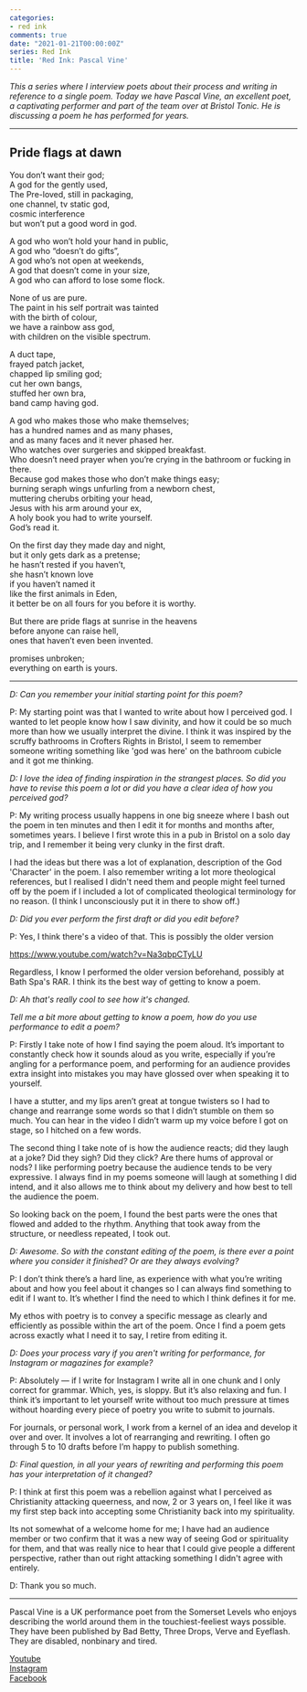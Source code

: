 ```yaml
---
categories:
- red ink
comments: true
date: "2021-01-21T00:00:00Z"
series: Red Ink
title: 'Red Ink: Pascal Vine'
---
```


*This a series where I interview poets about their process and writing in reference to a single poem. Today we have Pascal Vine, an excellent poet, a captivating performer and part of the team over at Bristol Tonic. He is discussing a poem he has performed for years.*

***

## Pride flags at dawn

You don’t want their god;  
A god for the gently used,  
The Pre-loved, still in packaging,  
one channel, tv static god,  
cosmic interference   
but won’t put a good word in god.  

A god who won’t hold your hand in public,  
A god who “doesn’t do gifts”,  
A god who’s not open at weekends,  
A god that doesn’t come in your size,  
A god who can afford to lose some flock.  

None of us are pure.  
The paint in his self portrait was tainted   
with the birth of colour,  
we have a rainbow ass god,  
with children on the visible spectrum.  

A duct tape,  
frayed patch jacket,  
chapped lip smiling god;  
cut her own bangs,  
stuffed her own bra,   
band camp having god.  

A god who makes those who make themselves;  
has a hundred names and as many phases,   
and as many faces and it never phased her.  
Who watches over surgeries and skipped breakfast.   
Who doesn’t need prayer when you’re crying in the bathroom or fucking in there.  
Because god makes those who don’t make things easy;  
burning seraph wings unfurling from a newborn chest,   
muttering cherubs orbiting your head,  
Jesus with his arm around your ex,  
A holy book you had to write yourself.  
God’s read it.  

On the first day they made day and night,  
but it only gets dark as a pretense;  
he hasn’t rested if you haven’t,    
she hasn’t known love   
if you haven’t named it  
like the first animals in Eden,  
it better be on all fours for you before it is worthy.  

But there are pride flags at sunrise in the heavens  
before anyone can raise hell,  
ones that haven’t even been invented.  

promises unbroken;  
everything on earth is yours.    

***

*D: Can you remember your initial starting point for this poem?*

P: My starting point was that I wanted to write about how I perceived god. I wanted to let people know how I saw divinity, and how it could be so much more than how we usually interpret the divine. I think it was inspired by the scruffy bathrooms in Crofters Rights in Bristol, I seem to remember someone writing something like 'god was here' on the bathroom cubicle and it got me thinking.

*D: I love the idea of finding inspiration in the strangest places. So did you have to revise this poem a lot or did you have a clear idea of how you perceived god?*

P: My writing process usually happens in one big sneeze where I bash out the poem in ten minutes and then I edit it for months and months after, sometimes years. I believe I first wrote this in a pub in Bristol on a solo day trip, and I remember it being very clunky in the first draft.

I had the ideas but there was a lot of explanation, description of the God 'Character' in the poem. I also remember writing a lot more theological references, but I realised I didn't need them and people might feel turned off by the poem if I included a lot of complicated theological terminology for no reason. (I think I unconsciously put it in there to show off.)

*D: Did you ever perform the first draft or did you edit before?*

P: Yes, I think there's a video of that. This is possibly the older version

https://www.youtube.com/watch?v=Na3qbpCTyLU

Regardless, I know I performed the older version beforehand, possibly at Bath Spa's RAR. I think its the best way of getting to know a poem.

*D: Ah that's really cool to see how it's changed.*

*Tell me a bit more about getting to know a poem,  how do you use performance to edit a poem?*

P: Firstly I take note of how I find saying the poem aloud. It’s important to constantly check how it sounds aloud as you write, especially if you’re angling for a performance poem, and performing for an audience provides extra insight into mistakes you may have glossed over when speaking it to yourself.

I have a stutter, and my lips aren’t great at tongue twisters so I had to change and rearrange some words so that I didn’t stumble on them so much. You can hear in the video I didn’t warm up my voice before I got on stage, so I hitched on a few words.

The second thing I take note of is how the audience reacts; did they laugh at a joke? Did they sigh? Did they click? Are there hums of approval or nods? I like performing poetry because the audience tends to be very expressive. I always find in my poems someone will laugh at something I did intend, and it also allows me to think about my delivery and how best to tell the audience the poem.

So looking back on the poem, I found the best parts were the ones that flowed and added to the rhythm. Anything that took away from the structure, or needless repeated, I took out.

*D: Awesome. So with the constant editing of the poem, is there ever a point where you consider it finished? Or are they always evolving?*

P: I don’t think there’s a hard line, as experience with what you’re writing about and how you feel about it changes so I can always find something to edit if I want to. It’s whether I find the need to which I think defines it for me.

My ethos with poetry is to convey a specific message as clearly and efficiently as possible within the art of the poem. Once I find a poem gets across exactly what I need it to say, I retire from editing it.

*D: Does your process vary if you aren't writing for performance, for Instagram or magazines for example?*

P: Absolutely — if I write for Instagram I write all in one chunk and I only correct for grammar. Which, yes, is sloppy. But it’s also relaxing and fun. I think it’s important to let yourself write without too much pressure at times without hoarding every piece of poetry you write to submit to journals.

For journals, or personal work, I work from a kernel of an idea and develop it over and over. It involves a lot of rearranging and rewriting. I often go through 5 to 10 drafts before I’m happy to publish something.

*D: Final question, in all your years of rewriting and performing this poem has your interpretation of it changed?*

P: I think at first this poem was a rebellion against what I perceived as Christianity attacking queerness, and now, 2 or 3 years on, I feel like it was my first step back into accepting some Christianity back into my spirituality.

Its not somewhat of a welcome home for me; I have had an audience member or two confirm that it was a new way of seeing God or spirituality for them, and that was really nice to hear that I could give people a different perspective, rather than out right attacking something I didn't agree with entirely.

D: Thank you so much.

***

Pascal Vine is a UK performance poet from the Somerset Levels who enjoys describing the world around them in the touchiest-feeliest ways possible. They have been published by Bad Betty, Three Drops, Verve and Eyeflash. They are disabled, nonbinary and tired.

[Youtube](https://www.youtube.com/channel/UCwi6xuVThLTXttH5cckdOZg)  
[Instagram](https://www.instagram.com/pascalvpoet/)  
[Facebook](https://www.facebook.com/PascalVinePoet)  
